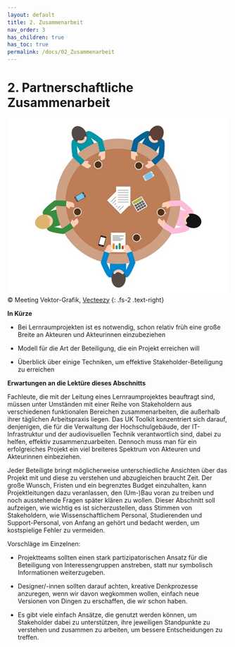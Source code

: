 ```yaml
---
layout: default
title: 2. Zusammenarbeit
nav_order: 3
has_children: true
has_toc: true
permalink: /docs/02_Zusammenarbeit
---
```


# 2. Partnerschaftliche Zusammenarbeit

![Meeting](../00_Abbildungen/02-00_Meeting.jpg)
&copy; Meeting Vektor-Grafik, [Vecteezy](https://de.vecteezy.com/gratis-vektor/meeting)
{: .fs-2 .text-right}


**In Kürze**

-   Bei Lernraumprojekten ist es notwendig,
    schon relativ früh eine große Breite an Akteuren und Akteurinnen einzubeziehen

-   Modell für die Art der Beteiligung, die ein
    Projekt erreichen will

-   Überblick über einige Techniken, um effektive
    Stakeholder-Beteiligung zu erreichen

**Erwartungen an die Lektüre dieses Abschnitts**

Fachleute, die mit der Leitung eines Lernraumprojektes beauftragt sind,
müssen unter Umständen mit einer Reihe von Stakeholdern aus
verschiedenen funktionalen Bereichen zusammenarbeiten, die außerhalb
ihrer täglichen Arbeitspraxis liegen. Das UK Toolkit konzentriert sich
darauf, denjenigen, die für die Verwaltung der Hochschulgebäude, der
IT-Infrastruktur und der audiovisuellen Technik verantwortlich sind,
dabei zu helfen, effektiv zusammenzuarbeiten. Dennoch muss man für ein
erfolgreiches Projekt ein viel breiteres Spektrum von Akteuren und Akteurinnen
einbeziehen.

Jeder Beteiligte bringt möglicherweise unterschiedliche Ansichten
über das Projekt mit und diese zu verstehen und abzugleichen braucht
Zeit. Der große Wunsch, Fristen und ein begrenztes Budget einzuhalten,
kann Projektleitungen dazu veranlassen, den (Um-)Bau voran zu treiben und
noch ausstehende Fragen später klären zu wollen. Dieser Abschnitt soll
aufzeigen, wie wichtig es ist sicherzustellen, dass Stimmen von
Stakeholdern, wie Wissenschaftlichem Personal, Studierenden und
Support-Personal, von Anfang an gehört und bedacht werden, um
kostspielige Fehler zu vermeiden.

Vorschläge im Einzelnen:

-   Projektteams sollten einen stark partizipatorischen Ansatz für die
    Beteiligung von Interessengruppen anstreben, statt nur symbolisch
    Informationen weiterzugeben.

-   Designer/-innen sollten darauf achten, kreative Denkprozesse anzuregen, wenn
    wir davon wegkommen wollen, einfach neue Versionen von Dingen zu
    erschaffen, die wir schon haben.

-   Es gibt viele einfach Ansätze, die genutzt werden können, um
    Stakeholder dabei zu unterstützen, ihre jeweiligen Standpunkte zu
    verstehen und zusammen zu arbeiten, um bessere Entscheidungen zu
    treffen.
